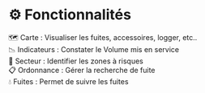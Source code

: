 
# ⚙️ Fonctionnalités

 <div v-click class="py-2">🗺️ Carte : Visualiser les fuites, accessoires, logger, etc..</div>

 <div v-click class="py-2">📉 Indicateurs : Constater le Volume mis en service</div>
 
 <div v-click class="py-2">🚧 Secteur : Identifier les zones à risques</div>
 
 <div v-click class="py-2">📋 Ordonnance : Gérer la recherche de fuite </div>
 
 <div v-click class="py-2">💧 Fuites : Permet de suivre les fuites</div>

